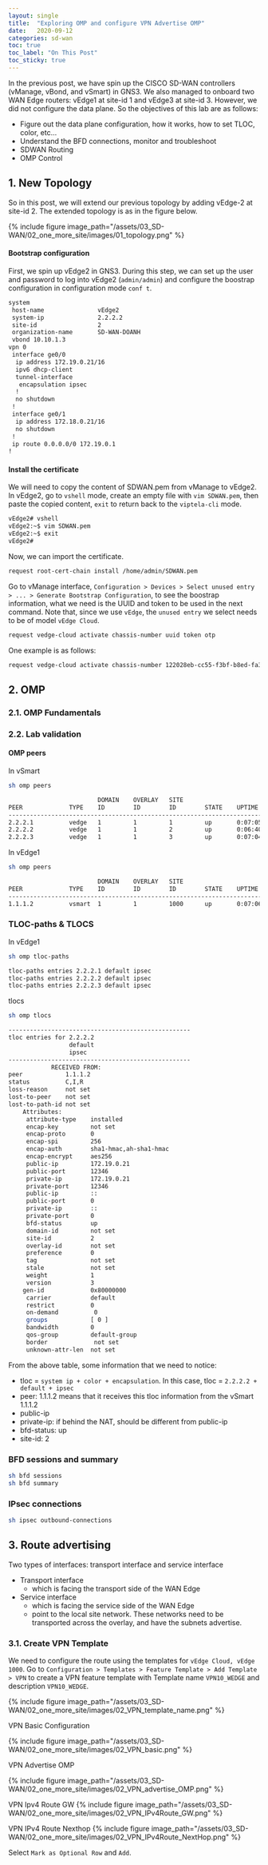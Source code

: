 ```yaml
---
layout: single
title:  "Exploring OMP and configure VPN Advertise OMP"
date:   2020-09-12 
categories: sd-wan
toc: true
toc_label: "On This Post"
toc_sticky: true
---
```

In the previous post, we have spin up the CISCO SD-WAN controllers (vManage, vBond, and vSmart)
in GNS3. We also managed to onboard two WAN Edge routers: vEdge1 at site-id 1 and vEdge3 at
site-id 3. However, we did not configure the data plane. So the objectives of this lab are as 
follows:
- Figure out the data plane configuration, how it works, how to set TLOC, color, etc...
- Understand the BFD connections, monitor and troubleshoot
- SDWAN Routing
- OMP Control 

## 1. New Topology
So in this post, we will extend our previous topology by adding vEdge-2 at site-id 2. The 
extended topology is as in the figure below.

{% include figure image_path="/assets/03_SD-WAN/02_one_more_site/images/01_topology.png" %}

#### Bootstrap configuration
First, we spin up vEdge2 in GNS3. During this step, we can set up the user and password to 
log into vEdge2 (`admin/admin`) and configure the boostrap configuration in configuration mode
`conf t`.

```bash
system
 host-name               vEdge2
 system-ip               2.2.2.2
 site-id                 2
 organization-name       SD-WAN-DOANH
 vbond 10.10.1.3
vpn 0
 interface ge0/0
  ip address 172.19.0.21/16
  ipv6 dhcp-client
  tunnel-interface
   encapsulation ipsec
  !
  no shutdown
 !
 interface ge0/1
  ip address 172.18.0.21/16
  no shutdown
 !
 ip route 0.0.0.0/0 172.19.0.1
!
```
#### Install the certificate
We will need to copy the content of SDWAN.pem from vManage to vEdge2. In vEdge2, 
go to `vshell` mode, create an empty file with `vim SDWAN.pem`, then paste the copied content,
`exit` to return back to the `viptela-cli` mode.

```bash
vEdge2# vshell
vEdge2:~$ vim SDWAN.pem
vEdge2:~$ exit         
vEdge2# 
```
Now, we can import the certificate.
```bash
request root-cert-chain install /home/admin/SDWAN.pem
```

Go to vManage interface, `Configuration > Devices > Select unused entry > ... > Generate Bootstrap
Configuration`, to see the boostrap information, what we need is the UUID and token to be used
in the next command. Note that, since we use `vEdge`, the `unused entry` we select needs to 
be of model `vEdge Cloud`.

```bash
request vedge-cloud activate chassis-number uuid token otp
```
One example is as follows:
```bash
request vedge-cloud activate chassis-number 122028eb-cc55-f3bf-b8ed-fa38fcb5fa2c token ee20ed20da914acdad6d79974cd3b85e
```

## 2. OMP
### 2.1. OMP Fundamentals
### 2.2. Lab validation
#### OMP peers
In vSmart
```bash
sh omp peers
```
```bash
                         DOMAIN    OVERLAY   SITE                                
PEER             TYPE    ID        ID        ID        STATE    UPTIME           R/I/S  
------------------------------------------------------------------------------------------
2.2.2.1          vedge   1         1         1         up       0:07:05:11       0/0/0
2.2.2.2          vedge   1         1         2         up       0:06:40:52       0/0/0
2.2.2.3          vedge   1         1         3         up       0:07:04:22       0/0/0
```
In vEdge1
```bash
sh omp peers
```
```bash
                         DOMAIN    OVERLAY   SITE                                
PEER             TYPE    ID        ID        ID        STATE    UPTIME           R/I/S  
------------------------------------------------------------------------------------------
1.1.1.2          vsmart  1         1         1000      up       0:07:06:48       0/0/0
```
### TLOC-paths & TLOCS
In vEdge1
```bash
sh omp tloc-paths
```
```bash
tloc-paths entries 2.2.2.1 default ipsec
tloc-paths entries 2.2.2.2 default ipsec
tloc-paths entries 2.2.2.3 default ipsec
```
tlocs
```bash
sh omp tlocs
```
```bash
---------------------------------------------------
tloc entries for 2.2.2.2
                 default
                 ipsec
---------------------------------------------------
            RECEIVED FROM:                   
peer            1.1.1.2
status          C,I,R
loss-reason     not set
lost-to-peer    not set
lost-to-path-id not set
    Attributes:
     attribute-type    installed
     encap-key         not set
     encap-proto       0
     encap-spi         256
     encap-auth        sha1-hmac,ah-sha1-hmac
     encap-encrypt     aes256
     public-ip         172.19.0.21
     public-port       12346
     private-ip        172.19.0.21
     private-port      12346
     public-ip         ::
     public-port       0
     private-ip        ::
     private-port      0
     bfd-status        up
     domain-id         not set
     site-id           2
     overlay-id        not set
     preference        0
     tag               not set
     stale             not set
     weight            1
     version           3
    gen-id             0x80000000
     carrier           default
     restrict          0
     on-demand          0
     groups            [ 0 ]
     bandwidth         0
     qos-group         default-group
     border             not set
     unknown-attr-len  not set

```
From the above table, some information that we need to notice:
- tloc = `system ip + color + encapsulation`. In this case, tloc = `2.2.2.2 + default + ipsec`
- peer: 1.1.1.2 means that it receives this tloc information from the vSmart 1.1.1.2
- public-ip
- private-ip: if behind the NAT, should be different from public-ip
- bfd-status: up
- site-id: 2
### BFD sessions and summary
```bash
sh bfd sessions
sh bfd summary
```
### IPsec connections
```bash
sh ipsec outbound-connections
```
## 3. Route advertising
Two types of interfaces: transport interface and service interface
- Transport interface
  - which is facing the transport side of the WAN Edge
- Service interface
  - which is facing the service side of the WAN Edge
  - point to the local site network. These networks need to be transported across the overlay,
  and have the subnets advertise.

### 3.1. Create VPN Template  
We need to configure the route using the templates for `vEdge Cloud, vEdge 1000`.
Go to `Configuration > Templates > Feature Template > Add Template > VPN` to create a VPN
feature template with Template name `VPN10_WEDGE` and description `VPN10_WEDGE`.

{% include figure image_path="/assets/03_SD-WAN/02_one_more_site/images/02_VPN_template_name.png" %}

VPN Basic Configuration

{% include figure image_path="/assets/03_SD-WAN/02_one_more_site/images/02_VPN_basic.png" %}

VPN Advertise OMP

{% include figure image_path="/assets/03_SD-WAN/02_one_more_site/images/02_VPN_advertise_OMP.png" %}

VPN Ipv4 Route GW
{% include figure image_path="/assets/03_SD-WAN/02_one_more_site/images/02_VPN_IPv4Route_GW.png" %}

VPN IPv4 Route Nexthop
{% include figure image_path="/assets/03_SD-WAN/02_one_more_site/images/02_VPN_IPv4Route_NextHop.png" %}

Select `Mark as Optional Row` and `Add`.